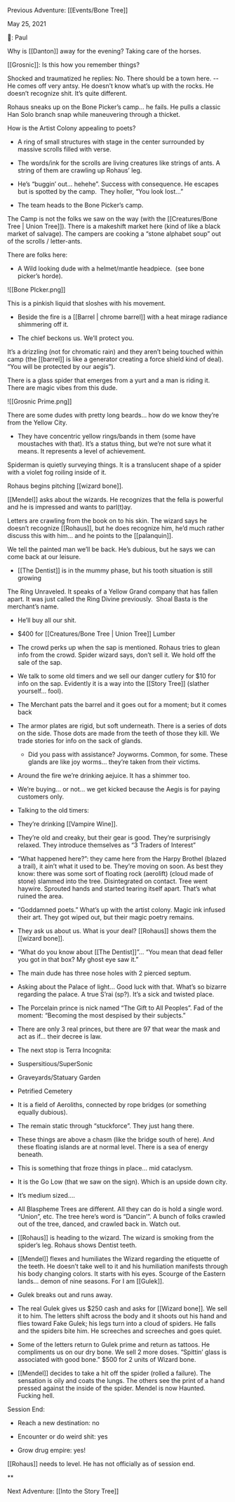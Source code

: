 Previous Adventure: [[Events/Bone Tree]]

May 25, 2021

🐐: Paul

Why is [[Danton]] away for the evening? Taking care of the horses.

[[Grosnic]]: Is this how you remember things?

Shocked and traumatized he replies: No. There should be a town here. -- He comes off very antsy. He doesn’t know what’s up with the rocks. He doesn’t recognize shit. It’s quite different.  

Rohaus sneaks up on the Bone Picker’s camp… he fails. He pulls a classic Han Solo branch snap while maneuvering through a thicket. 

How is the Artist Colony appealing to poets?

* A ring of small structures with stage in the center surrounded by massive scrolls filled with verse. 
    
* The words/ink for the scrolls are living creatures like strings of ants. A string of them are crawling up Rohaus’ leg.
    
* He’s “buggin’ out… hehehe”. Success with consequence. He escapes but is spotted by the camp.  They holler, “You look lost…”
    
* The team heads to the Bone Picker’s camp.

The Camp is not the folks we saw on the way (with the [[Creatures/Bone Tree | Union Tree]]). There is a makeshift market here (kind of like a black market of salvage). The campers are cooking a “stone alphabet soup” out of the scrolls / letter-ants. 

There are folks here:

* A Wild looking dude with a helmet/mantle headpiece.  (see bone picker’s horde).
    
![[Bone PIcker.png]]

This is a pinkish liquid that sloshes with his movement. 

* Beside the fire is a [[Barrel | chrome barrel]] with a heat mirage radiance shimmering off it.
    
* The chief beckons us. We’ll protect you.
    

  

It’s a drizzling (not for chromatic rain) and they aren’t being touched within camp (the [[barrel]] is like a generator creating a force shield kind of deal). “You will be protected by our aegis”). 

  

There is a glass spider that emerges from a yurt and a man is riding it. There are magic vibes from this dude.

![[Grosnic Prime.png]]
  

There are some dudes with pretty long beards… how do we know they’re from the Yellow City.

* They have concentric yellow rings/bands in them (some have moustaches with that). It’s a status thing, but we’re not sure what it means. It represents a level of achievement. 
    

  

Spiderman is quietly surveying things. It is a translucent shape of a spider with a violet fog roiling inside of it. 

  

Rohaus begins pitching [[wizard bone]]. 

  

[[Mendel]] asks about the wizards. He recognizes that the fella is powerful and he is impressed and wants to parl(t)ay.

  

Letters are crawling from the book on to his skin. The wizard says he doesn’t recognize [[Rohaus]], but he does recognize him, he’d much rather discuss this with him… and he points to the [[palanquin]].

  

We tell the painted man we’ll be back. He’s dubious, but he says we can come back at our leisure. 

  

* [[The Dentist]] is in the mummy phase, but his tooth situation is still growing
    

  

The Ring Unraveled. It speaks of a Yellow Grand company that has fallen apart. It was just called the Ring Divine previously.  Shoal Basta is the merchant’s name.

* He’ll buy all our shit.
* $400 for [[Creatures/Bone Tree | Union Tree]] Lumber
* The crowd perks up when the sap is mentioned. Rohaus tries to glean info from the crowd. Spider wizard says, don’t sell it. We hold off the sale of the sap.  
* We talk to some old timers and we sell our danger cutlery for $10 for info on the sap. Evidently it is a way into the [[Story Tree]] (slather yourself… fool).     
* The Merchant pats the barrel and it goes out for a moment; but it comes back
* The armor plates are rigid, but soft underneath. There is a series of dots on the side. Those dots are made from the teeth of those they kill. We trade stories for info on the sack of glands.
	- Did you pass with assistance? Joyworms. Common, for some. These glands are like joy worms… they’re taken from their victims. 
* Around the fire we’re drinking aejuice. It has a shimmer too. 
* We’re buying… or not… we get kicked because the Aegis is for paying customers only.
* Talking to the old timers:
* They’re drinking [[Vampire Wine]]. 
* They’re old and creaky, but their gear is good. They’re surprisingly relaxed. They introduce themselves as “3 Traders of Interest”
* “What happened here?”: they came here from the Harpy Brothel (blazed a trail), it ain’t what it used to be. They’re moving on soon. As best they know: there was some sort of floating rock (aerolift) (cloud made of stone) slammed into the tree. Disintegrated on contact. Tree went haywire. Sprouted hands and started tearing itself apart. That’s what ruined the area.
* “Goddamned poets.” What’s up with the artist colony. Magic ink infused their art. They got wiped out, but their magic poetry remains. 
* They ask us about us. What is your deal? [[Rohaus]] shows them the [[wizard bone]]. 
* “What do you know about [[The Dentist]]”... “You mean that dead feller you got in that box? My ghost eye saw it.” 
* The main dude has three nose holes with 2 pierced septum.
    
* Asking about the Palace of light… Good luck with that. What’s so bizarre regarding the palace. A true S’rai (sp?). It’s a sick and twisted place. 
    

* The Porcelain prince is nick named “The Gift to All Peoples”. Fad of the moment: “Becoming the most despised by their subjects.”
    
* There are only 3 real princes, but there are 97 that wear the mask and act as if… their decree is law. 
    

* The next stop is Terra Incognita:
    

* Suspersitious/SuperSonic
    
* Graveyards/Statuary Garden
    
* Petrified Cemetery
    
* It is a field of Aeroliths, connected by rope bridges (or something equally dubious).
    
* The remain static through “stuckforce”. They just hang there.
    
* These things are above a chasm (like the bridge south of here). And these floating islands are at normal level. There is a sea of energy beneath. 
    
* This is something that froze things in place… mid cataclysm. 
    
* It is the Go Low (that we saw on the sign). Which is an upside down city.
    
* It’s medium sized…. 
    

* All Blaspheme Trees are different. All they can do is hold a single word. “Union”, etc. The tree here’s word is “Dancin’”. A bunch of folks crawled out of the tree, danced, and crawled back in. Watch out. 
    
* [[Rohaus]] is heading to the wizard. The wizard is smoking from the spider’s leg. Rohaus shows Dentist teeth. 
    
* [[Mendel]] flexes and humiliates the Wizard regarding the etiquette of the teeth. He doesn’t take well to it and his humiliation manifests through his body changing colors. It starts with his eyes. Scourge of the Eastern lands… demon of nine seasons. For I am [[Gulek]].
    
* Gulek breaks out and runs away.
    
* The real Gulek gives us $250 cash and asks for [[Wizard bone]]. We sell it to him. The letters shift across the body and it shoots out his hand and flies toward Fake Gulek; his legs turn into a cloud of spiders. He falls and the spiders bite him. He screeches and screeches and goes quiet.
    
* Some of the letters return to Gulek prime and return as tattoos. He compliments us on our dry bone. We sell 2 more doses. “Spittin’ glass is associated with good bone.” $500 for 2 units of Wizard bone. 
    
* [[Mendel]] decides to take a hit off the spider (rolled a failure). The sensation is oily and coats the lungs. The others see the print of a hand pressed against the inside of the spider. Mendel is now Haunted. Fucking hell.
    

  

Session End:

* Reach a new destination: no
    
* Encounter or do weird shit: yes
    
* Grow drug empire: yes!
    

  

[[Rohaus]] needs to level. He has not officially as of session end.

**

Next Adventure: [[Into the Story Tree]]